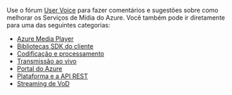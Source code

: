Use o fórum [User Voice](http://go.microsoft.com/fwlink/?linkid=698785&clcid=0x409) para fazer comentários e sugestões sobre como melhorar os Serviços de Mídia do Azure. Você também pode ir diretamente para uma das seguintes categorias:

- [Azure Media Player](https://feedback.azure.com/forums/169396-media-services/category/109320-azure-media-player/)
- [Bibliotecas SDK do cliente](https://feedback.azure.com/forums/169396-media-services/category/144435-client-sdks/)
- [Codificação e processamento](https://feedback.azure.com/forums/169396-media-services/category/144411-encoding-and-processing/)
- [Transmissão ao vivo](https://feedback.azure.com/forums/169396-media-services/category/144414-live-streaming/)
- [Portal do Azure](https://feedback.azure.com/forums/169396-media-services/category/144432-portal/)
- [Plataforma e a API REST](https://feedback.azure.com/forums/169396-media-services/category/144423-rest-api-and-platform/)
- [Streaming de VoD](https://feedback.azure.com/forums/169396-media-services/category/144429-vod-streaming/)

<!---HONumber=AcomDC_0128_2016-->